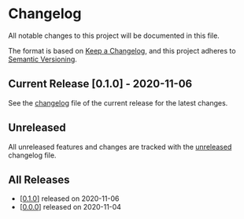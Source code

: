 # Changelog

All notable changes to this project will be documented in this file.

The format is based on [Keep a Changelog](https://keepachangelog.com/en/1.0.0/),
and this project adheres to [Semantic Versioning](https://semver.org/spec/v2.0.0.html).

## Current Release [0.1.0] - 2020-11-06

See the [changelog](.changelog/CHANGELOG-0.1.0.md) file of the current release for the latest changes.

## Unreleased

All unreleased features and changes are tracked with the [unreleased](.changelog/UNRELEASED.md) changelog file.

## All Releases

- [[0.1.0](.changelog/CHANGELOG-0.1.0.md)] released on 2020-11-06
- [[0.0.0](.changelog/CHANGELOG-0.0.0.md)] released on 2020-11-04
